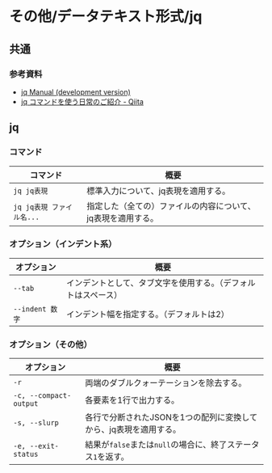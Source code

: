 # その他/データテキスト形式/jq

## 共通

### 参考資料

- [jq Manual (development version)](https://stedolan.github.io/jq/manual/)
- [jq コマンドを使う日常のご紹介 - Qiita](https://qiita.com/takeshinoda@github/items/2dec7a72930ec1f658af)

## jq

### コマンド

| コマンド                  | 概要                                                         |
| ------------------------- | ------------------------------------------------------------ |
| `jq jq表現`               | 標準入力について、jq表現を適用する。                         |
| `jq jq表現 ファイル名...` | 指定した（全ての）ファイルの内容について、jq表現を適用する。 |

### オプション（インデント系）

| オプション      | 概要                                                         |
| --------------- | ------------------------------------------------------------ |
| `--tab`         | インデントとして、タブ文字を使用する。（デフォルトはスペース） |
| `--indent 数字` | インデント幅を指定する。（デフォルトは2）                    |

### オプション（その他）

| オプション             | 概要                                                         |
| ---------------------- | ------------------------------------------------------------ |
| `-r`                   | 両端のダブルクォーテーションを除去する。                     |
| `-c, --compact-output` | 各要素を1行で出力する。                                      |
| `-s, --slurp`          | 各行で分断されたJSONを1つの配列に変換してから、jq表現を適用する。 |
| `-e, --exit-status`    | 結果が`false`または`null`の場合に、終了ステータス`1`を返す。 |
